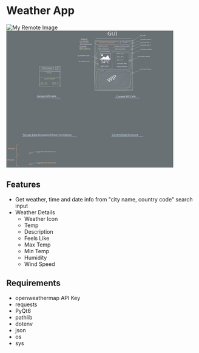 # Weather App
![My Remote Image](https://i.imgur.com/sxvwMsf.png)  <img src="design.excalidraw.svg" alt="My Icon" width="440" height="360">

## Features
- Get weather, time and date info from "city name, country code" search input
- Weather Details
    - Weather Icon
    - Temp
    - Description
    - Feels Like
    - Max Temp
    - Min Temp
    - Humidity
    - Wind Speed

## Requirements
- openweathermap API Key
- requests
- PyQt6
- pathlib
- dotenv
- json
- os
- sys

